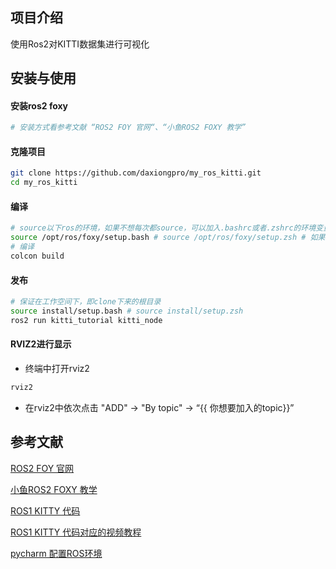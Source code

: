 ## 项目介绍

使用Ros2对KITTI数据集进行可视化

## 安装与使用

#### 安装ros2 foxy

```bash
# 安装方式看参考文献 “ROS2 FOY 官网“、“小鱼ROS2 FOXY 教学”
```

#### 克隆项目

```bash
git clone https://github.com/daxiongpro/my_ros_kitti.git
cd my_ros_kitti
```

#### 编译

```bash
# source以下ros的环境，如果不想每次都source，可以加入.bashrc或者.zshrc的环境变量中
source /opt/ros/foxy/setup.bash # source /opt/ros/foxy/setup.zsh # 如果你电脑装了zsh
# 编译
colcon build
```

#### 发布

```bash
# 保证在工作空间下，即clone下来的根目录
source install/setup.bash # source install/setup.zsh 
ros2 run kitti_tutorial kitti_node
```

#### RVIZ2进行显示

- 终端中打开rviz2

```bash
rviz2
```

- 在rviz2中依次点击 "ADD" -> "By topic" -> “{{ 你想要加入的topic}}”

## 参考文献

[ROS2 FOY 官网](https://docs.ros.org/en/foxy/)

[小鱼ROS2 FOXY 教学](https://github.com/fishros/d2l-ros2-foxy)

[ROS1 KITTY 代码](https://github.com/seaside2mm/ros-kitti-project)

[ROS1 KITTY 代码对应的视频教程](https://www.bilibili.com/video/BV1qV41167d2)

[pycharm 配置ROS环境](https://blog.csdn.net/Wentage_Tsai/article/details/102764992)

